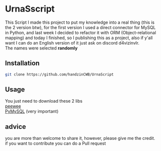 # UrnaSscript 
This Script I made this project to put my knowledge into a real thing (this is the 2 version btw), for the first version I used a direct connector for MySQL in Python, and last week I decided to refactor it with ORM (Object-relational mapping) and today I finished, so I publishing this as a project, also if y'all want I can do an English version of it just ask on discord d4vizinvlr. <br> The names were selected **randomly** 
## Installation
```bash
git clone https://github.com/handzinCWB/UrnaScript 
```
## Usage
You just need to download these 2 libs <br>
[peewee](https://docs.peewee-orm.com/en/latest/) <br>
[PyMySQL](https://pypi.org/project/pymysql/) (very important)

## advice 
you are more than welcome to share it, however, please give me the credit. <br>
if you want to contribute you can do a Pull request 
